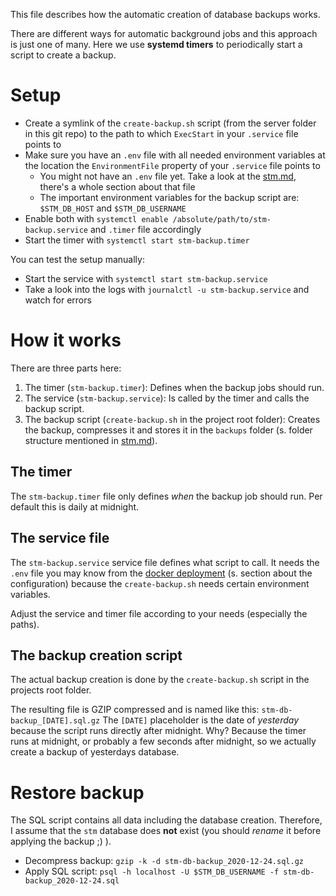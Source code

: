This file describes how the automatic creation of database backups works.

There are different ways for automatic background jobs and this approach is just one of many.
Here we use **systemd timers** to periodically start a script to create a backup.

# Setup

* Create a symlink of the `create-backup.sh` script (from the server folder in this git repo) to the path to which `ExecStart` in your `.service` file points to
* Make sure you have an `.env` file with all needed environment variables at the location the `EnvironmentFile` property of your `.service` file points to
  * You might not have an `.env` file yet. Take a look at the [stm.md](./stm.md), there's a whole section about that file
  * The important environment variables for the backup script are: `$STM_DB_HOST` and `$STM_DB_USERNAME`
* Enable both with `systemctl enable /absolute/path/to/stm-backup.service` and `.timer` file accordingly
* Start the timer with `systemctl start stm-backup.timer`

You can test the setup manually:

* Start the service with `systemctl start stm-backup.service`
* Take a look into the logs with `journalctl -u stm-backup.service` and watch for errors

# How it works

There are three parts here:

1. The timer (`stm-backup.timer`): Defines when the backup jobs should run.
2. The service (`stm-backup.service`): Is called by the timer and calls the backup script.
3. The backup script (`create-backup.sh` in the project root folder): Creates the backup, compresses it and stores it in the `backups` folder (s. folder structure mentioned in [stm.md](./stm.md)).

## The timer

The `stm-backup.timer` file only defines _when_ the backup job should run.
Per default this is daily at midnight.

## The service file

The `stm-backup.service` service file defines what script to call.
It needs the `.env` file you may know from the [docker deployment](linux.md) (s. section about the configuration) because the `create-backup.sh` needs certain environment variables.

Adjust the service and timer file according to your needs (especially the paths).

## The backup creation script

The actual backup creation is done by the `create-backup.sh` script in the projects root folder.

The resulting file is GZIP compressed and is named like this: `stm-db-backup_[DATE].sql.gz`
The `[DATE]` placeholder is the date of _yesterday_ because the script runs directly after midnight.
Why? Because the timer runs at midnight, or probably a few seconds after midnight, so we actually create a backup of yesterdays database.

# Restore backup

The SQL script contains all data including the database creation.
Therefore, I assume that the `stm` database does **not** exist (you should _rename_ it before applying the backup ;) ).

* Decompress backup: `gzip -k -d stm-db-backup_2020-12-24.sql.gz`
* Apply SQL script: `psql -h localhost -U $STM_DB_USERNAME -f stm-db-backup_2020-12-24.sql`
